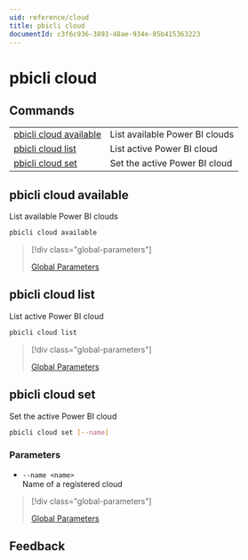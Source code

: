 ```yaml
---
uid: reference/cloud
title: pbicli cloud
documentId: c3f6c936-3893-48ae-934e-85b415363223
---
```


# pbicli cloud

## Commands

|                                                   |                                |
| ------------------------------------------------- | ------------------------------ |
| [pbicli cloud available](#pbicli-cloud-available) | List available Power BI clouds |
| [pbicli cloud list](#pbicli-cloud-list)           | List active Power BI cloud     |
| [pbicli cloud set](#pbicli-cloud-set)             | Set the active Power BI cloud  |

## pbicli cloud available

List available Power BI clouds

```bash
pbicli cloud available
```

> [!div class="global-parameters"]
>
> [Global Parameters](xref:global)

## pbicli cloud list

List active Power BI cloud

```bash
pbicli cloud list
```

> [!div class="global-parameters"]
>
> [Global Parameters](xref:global)

## pbicli cloud set

Set the active Power BI cloud

```bash
pbicli cloud set [--name]
```

### Parameters

-   `--name <name>`<br/>Name of a registered cloud

> [!div class="global-parameters"]
>
> [Global Parameters](xref:global)

## Feedback

